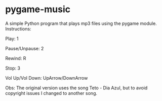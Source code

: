 # pygame-music
A simple Python program that plays mp3 files using the pygame module.
<br>
Instructions:

Play: 1

Pause/Unpause: 2

Rewind: R

Stop: 3

Vol Up/Vol Down: UpArrow/DownArrow

Obs: The original version uses the song Teto - Dia Azul, but to avoid copyright issues I changed to another song.
